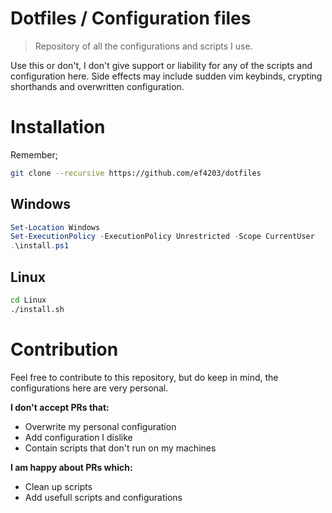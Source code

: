 # Dotfiles / Configuration files

> Repository of all the configurations and scripts I use.

Use this or don't, I don't give support or liability for any of the scripts and configuration here.
Side effects may include sudden vim keybinds, crypting shorthands and overwritten configuration.

# Installation

Remember;

```sh
git clone --recursive https://github.com/ef4203/dotfiles
```

## Windows

```powershell
Set-Location Windows
Set-ExecutionPolicy -ExecutionPolicy Unrestricted -Scope CurrentUser
.\install.ps1
```

## Linux

```sh
cd Linux
./install.sh
```

# Contribution

Feel free to contribute to this repository, but do keep in mind, the configurations here are very personal.

**I don't accept PRs that:**

- Overwrite my personal configuration
- Add configuration I dislike
- Contain scripts that don't run on my machines

**I am happy about PRs which:**

- Clean up scripts
- Add usefull scripts and configurations
